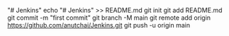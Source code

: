 "# Jenkins"
echo "# Jenkins" >> README.md
git init
git add README.md
git commit -m "first commit"
git branch -M main
git remote add origin https://github.com/anutchai/Jenkins.git
git push -u origin main
